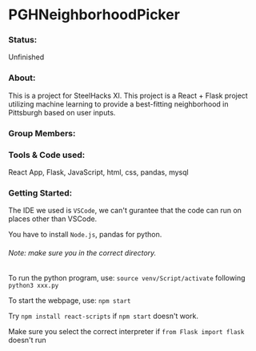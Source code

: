 # PGHNeighborhoodPicker
### Status:
Unfinished
### About:
This is a project for SteelHacks XI.
This project is a React + Flask project utilizing machine learning to provide a best-fitting neighborhood in Pittsburgh based on user inputs.
### Group Members:

### Tools & Code used:
React App, Flask, JavaScript, html, css, pandas, mysql
### Getting Started:
The IDE we used is `VSCode`, we can't gurantee that the code can run on places other than VSCode.

You have to install `Node.js`, pandas for python.
###### Note: make sure you in the correct directory.
To run the python program, use: `source venv/Script/activate` following `python3 xxx.py`

To start the webpage, use: `npm start`

Try `npm install react-scripts` if `npm start` doesn't work.

Make sure you select the correct interpreter if  `from Flask import flask` doesn't run



